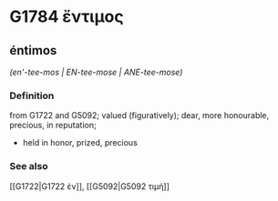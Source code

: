 # G1784 ἔντιμος

## éntimos

_(en'-tee-mos | EN-tee-mose | ANE-tee-mose)_

### Definition

from G1722 and G5092; valued (figuratively); dear, more honourable, precious, in reputation; 

- held in honor, prized, precious

### See also

[[G1722|G1722 ἐν]], [[G5092|G5092 τιμή]]
